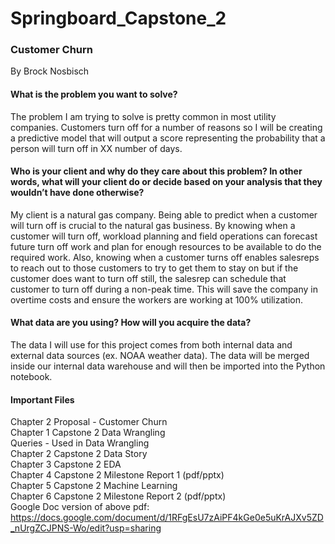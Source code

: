 # Springboard_Capstone_2

### Customer Churn
By Brock Nosbisch 

#### What is the problem you want to solve? 
The problem I am trying to solve is pretty common in most utility companies. Customers turn off for a number of reasons so I will be creating a predictive model that will output a score representing the probability that a person will turn off in XX number of days.

#### Who is your client and why do they care about this problem? In other words, what will your client do or decide based on your analysis that they wouldn’t have done otherwise? 
My client is a natural gas company. Being able to predict when a customer will turn off is crucial to the natural gas business. By knowing when a customer will turn off, workload planning and field operations can forecast future turn off work and plan for enough resources to be available to do the required work. Also, knowing when a customer turns off enables salesreps to reach out to those customers to try to get them to stay on but if the customer does want to turn off still, the salesrep can schedule that customer to turn off during a non-peak time. This will save the company in overtime costs and ensure the workers are working at 100% utilization.

#### What data are you using? How will you acquire the data? 
The data I will use for this project comes from both internal data and external data sources (ex. NOAA weather data).  The data will be merged inside our internal data warehouse and will then be imported into the Python notebook.

#### Important Files
Chapter 2 Proposal - Customer Churn<br>
Chapter 1 Capstone 2 Data Wrangling<br>
    Queries - Used in Data Wrangling<br>
Chapter 2 Capstone 2 Data Story<br>
Chapter 3 Capstone 2 EDA<br>
Chapter 4 Capstone 2 Milestone Report 1 (pdf/pptx)<br>
Chapter 5 Capstone 2 Machine Learning<br>
Chapter 6 Capstone 2 Milestone Report 2 (pdf/pptx)<br>
Google Doc version of above pdf: <br>
    https://docs.google.com/document/d/1RFgEsU7zAiPF4kGe0e5uKrAJXv5ZD_nUrgZCJPNS-Wo/edit?usp=sharing<br>
